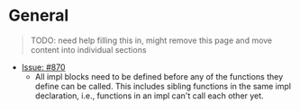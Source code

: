 # General

> TODO: need help filling this in, might remove this page and move content into individual sections

- [Issue: #870](https://github.com/FuelLabs/sway/issues/870)
  - All impl blocks need to be defined before any of the functions they define can be called. This includes sibling functions in the same impl declaration, i.e., functions in an impl can't call each other yet.

